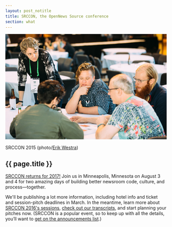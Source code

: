 ```yaml
---
layout: post_notitle
title: SRCCON, the OpenNews Source conference
section: what
---
```

<img src="/media/img/srccon-group-erik-westra-2.jpg" class="topline">
<p class="caption">SRCCON 2015 (photo/<a href="http://www.westraco.com/">Erik Westra</a>)</p>
<h2>{{ page.title }}</h2>

<p class="bodybig"><a href="http://srccon.org/">SRCCON returns for 2017!</a> Join us in Minneapolis, Minnesota on August 3 and 4 for two amazing days of building better newsroom code, culture, and process—together.</p>

We'll be publishing a lot more information, including hotel info and ticket and session-pitch deadlines in March. In the meantime, learn more about [SRCCON 2016's sessions](https://2016.srccon.org/schedule/), [check out our transcripts](https://2016.srccon.org/transcription/), and start planning your pitches now. (SRCCON is a popular event, so to keep up with all the details, you’ll want to [get on the announcements list](http://eepurl.com/czSVTL).)
